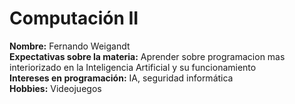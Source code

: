 # Computación II #
**Nombre:** Fernando Weigandt  
**Expectativas sobre la materia:** Aprender sobre programacion mas interiorizado en la Inteligencia Artificial y su funcionamiento  
**Intereses en programación:** IA, seguridad informática  
**Hobbies:** Videojuegos  
